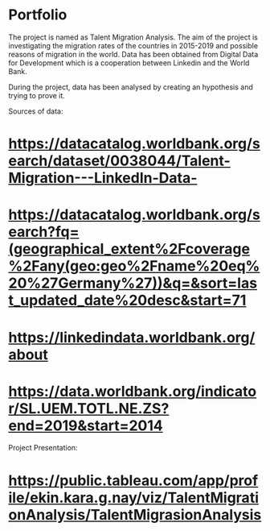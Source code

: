 # Portfolio

The project is named as Talent Migration Analysis. The aim of the project is investigating the migration rates of the countries in 2015-2019 and possible reasons of migration in the world. Data has been obtained from Digital Data for Development which is a cooperation between Linkedin and the World Bank. 

During the project, data has been analysed by creating an hypothesis and trying to prove it.

Sources of data:
# https://datacatalog.worldbank.org/search/dataset/0038044/Talent-Migration---LinkedIn-Data-
# https://datacatalog.worldbank.org/search?fq=(geographical_extent%2Fcoverage%2Fany(geo:geo%2Fname%20eq%20%27Germany%27))&q=&sort=last_updated_date%20desc&start=71
# https://linkedindata.worldbank.org/about
# https://data.worldbank.org/indicator/SL.UEM.TOTL.NE.ZS?end=2019&start=2014

Project Presentation:
# https://public.tableau.com/app/profile/ekin.kara.g.nay/viz/TalentMigrationAnalysis/TalentMigrasionAnalysis

